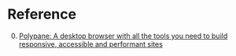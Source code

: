 # Reference

0. [Polypane: A desktop browser with all the tools you need to build responsive, accessible and performant sites](https://polypane.app/)

